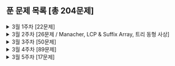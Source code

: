## 푼 문제 목록 [총 204문제]

<details>
<summary>3월 1주차 [22문제]</summary>
<div markdown="1">
  
|번호|티어|제목|
|--|--|--|
|17396|골드5|백도어|
|3079|골드5|입국심사|
|9252|골드4|LCS 2|
|17142|골드4|연구소 3|
|1726|골드3|로봇|
|19237|골드3|어른 상어|
|1039|골드3|교환|
|16970|골드3|BFS 스페셜 저지|
|15483|골드3|최소 편집|
|16916|골드3|부분 문자열|
|11812|골드3|K진 트리|
|1365|골드2|꼬인 전깃줄|
|24527|골드1|이상한 나라의 갈톤보드|
|2934|플래4|LRH 식물|
|11780|골드2|플로이드 2|
|2104|플래5|부분배열 고르기|
|9077|골드3|지뢰제거|
|3142|골드2|즐거운 삶을 위한 노력|
|24461|골드2|그래프의 줄기|
|6595|골드2|프로거|
|21982|골드1|상자 빌리기|
|1060|골드2|좋은 수|

</div>
</details>


<details>
<summary>3월 2주차 [26문제 / Manacher, LCP & Suffix Array, 트리 동형 사상]</summary>
<div markdown="1">
  
|번호|티어|제목|
|--|--|--|
|2917|골드2|늑대 사냥꾼|
|7787|골드1|빨간 칩, 초록 칩|
|2079|골드1|팰린드롬|
|1352|골드1|문자열|
|16163|플래5|#15164번_제보|
|9248|플래3|Suffix Array|
|16116|골드1|작은 큐브러버|
|3033|플래3|가장 긴 문자열|
|12928|플래4|트리와 경로의 길이|
|13160|골드1|최대 클리크 구하기|
|11722|실버2|가장 긴 감소하는 부분 수열|
|10819|실버2|차이를 최대로|
|1890|실버2|점프|
|10971|실버2|외판원 순회 2|
|19699|실버2|소-난다1|
|18123|다이아4|평행우주|
|21938|실버2|영상처리|
|18128|골드1|치삼이의 징검다리 건너기|
|1587|골드1|이분 매칭|
|2108|실버3|통계학|
|2673|플래4|교차하지 않는 원의 현들의 최대집합|
|10451|실버2|순열 사이클|
|2504|실버2|괄호의 값|
|3407|실버2|맹세|
|3683|플래3|고양이와 개|
|13034|플래3|다각형 게임|
|16187|플래3|Game on Plane|

</div>
</details>


<details>
<summary>3월 3주차 [50문제]</summary>
<div markdown="1">
  
|번호|티어|제목|
|--|--|--|
|10999|플래4|구간 합 구하기 2|
|16367|플래3|TV Show Game|
|16404|플래3|주식회사 승범이네|
|4307|실버2|개미|
|11479|플래2|서로 다른 부분 문자열의 개수 2|
|13264|플래4|접미사 배열 2|
|2583|실버1|영역 구하기|
|6588|실버1|골드바흐의 추측|
|10972|실버3|다음 순열|
|5397|실버3|키로거|
|1965|실버2|상자넣기|
|15664|실버2|N과 M (10)|
|8282|다이아5|Automorphisms|
|11568|실버2|민균이의 계략|
|7571|실버1|점 모으기|
|2659|실버3|십자카드 문제|
|3295|플래2|단방향 링크 네트워크|
|15954|실버1|인형들|
|14606|실버4|피자 (Small)|
|14607|실버3|피자 (Large)|
|2870|실버4|수학숙제|
|15903|실버2|카드 합체 놀이|
|1722|골드5|순열의 순서|
|1939|골드4|중량제한|
|1719|골드4|택배|
|18222|실버2|투에-모스 문자열|
|6986|실버4|절사평균|
|3896|실버1|소수 사이 수열|
|2560|골드3|짚신벌레|
|16937|실버4|두 스티커|
|4803|골드4|트리|
|2992|실버3|크면서 작은 수|
|16208|실버5|귀찮음|
|1344|골드4|축구|
|11256|실버5|사탕|
|11582|실버4|치킨 TOP N|
|2847|실버4|게임을 만든 동준이|
|15688|실버5|수 정렬하기 5|
|11497|실버1|통나무 건너뛰기|
|17952|실버3|과제는 끝나지 않아!|
|17390|실버3|이건 꼭 풀어야 해!|
|1662|골드5|압축|
|9237|실버5|이장님 초대|
|12871|실버5|무한 문자열|
|10216|골드5|Count Circle Groups|
|5555|실버5|반지|
|2828|실버5|사과 담기 게임|
|16197|골드4|두 동전|
|2138|실버1|전구와 스위치|
|1331|실버5|나이트 투어|
|1337|실버4|올바른 배열|
|2458|골드4|키 순서|
|14864|골드3|줄서기|

</div>
</details>


<details>
<summary>3월 4주차 [89문제]</summary>
<div markdown="1">
  
|번호|티어|제목|
|--|--|--|
|12788|실버4|제 2회 IUPC는 잘 개최될 수 있을까?|
|2089|실버4|-2진수|
|1417|실버5|국회의원 선서|
|3980|골드5|선발 명단|
|1303|실버1|전쟁 - 전투|
|1105|실버1|팔|
|13567|실버4|로봇|
|20055|골드5|컨베이어 벨트 위의 로봇|
|20291|실버3|파일 정리|
|11068|실버5|회문인 수|
|16435|실버5|스네이크버드|
|18223|골드4|민준이와 마산 그리고 건우|
|1969|실버5|DNA|
|17619|골드2|개구리 점프|
|13459|골드2|구슬 탈출|
|17204|실버3|죽음의 게임|
|11558|실버4|The Game of Death|
|2295|골드4|세 수의 합|
|2002|실버1|추월|
|12970|골드4|AB|
|1024|실버2|수열의 합|
|2141|골드4|우체국|
|5567|실버2|결혼식|
|1740|실버4|거듭제곱|
|16938|골드5|캠프 준비|
|2665|골드4|미로만들기|
|10973|실버3|이전 순열|
|2877|실버1|4와 7|
|15591|골드5|MooTube (Silver)|
|9322|실버4|철벽 보안 알고리즘|
|2168|실버1|타일 위의 대각선|
|20922|실버1|겹치는 건 싫어|
|13706|실버5|제곱근|
|2012|실버3|등수 매기기|
|19947|실버5|투자의 귀재 배주형|
|3019|실버1|테트리스|
|24039|실버5|2021은 무엇이 특별할까?|
|1251|실버5|단어 나누기|
|1240|골드5|노드사이의 거리|
|2186|골드3|문자판|
|9207|골드5|페그 솔리테어|
|1347|실버4|미로 만들기|
|2610|골드2|회의준비|
|1495|실버1|기타리스트|
|19583|실버2|싸이버개강총회|
|15970|실버4|화살표 그리기|
|1713|실버2|후보 추천하기|
|3048|실버4|개미|
|15624|실버4|피보나치 수 7|
|11123|실버1|양 한마리... 양 두마리...|
|14651|실버1|걷다보니 신천역 삼 (Large)|
|12919|골드5|A와 B 2|
|13424|골드4|비밀 모임|
|14241|실버2|슬라임 합치기|
|15558|실버1|점프 게임|
|2670|실버4|연속부분최대곱|
|13325|골드4|이진 트리|
|2910|실버3|빈도 정렬|
|16174|실버1|점프왕 쩰리 (Large)|
|4811|골드5|알약|
|1527|실버1|금민수의 개수|
|17435|골드1|합성함수와 쿼리|
|2852|실버4|NBA 농구|
|4779|실버3|칸토어 집합|
|8911|실버2|거북이|
|14716|실버1|현수막|
|14425|실버3|문자열 집합|
|2343|실버1|기타 레슨|
|15787|실버2|기차가 어룸을 헤치고 은하수를|
|8895|골드1|막대 배치|
|1328|플래5|고층 빌딩|
|1935|실버3|후위 표기식2|
|16948|실버1|데스 나이트|
|10709|실버5|기상캐스터|
|5214|골드1|환승|
|5427|골드4|불|
|15661|실버1|링크와 스타트|
|14754|실버2|Pizza Boxes|
|2246|실버5|콘도 선정|
|2015|골드5|수들의 합 4|
|6443|골드5|애너그램|
|1769|실버5|3의 배수|
|4991|골드2|로봇 청소기|
|1940|실버4|주몽|
|13900|실버4|순서쌍의 곱의 합|
|1743|실버1|음식물 피하기|
|19238|골드3|스타트 택시|
|16936|골드5|나3곱2|
|11058|골드5|크리보드|

</div>
</details>


<details>
<summary>3월 5주차 [17문제]</summary>
<div markdown="1">
  
|번호|티어|제목|
|--|--|--|
|24885|골드4|주식|
|24891|실버1|단어 마방진|
|24884|골드5|장작 넣기|
|24887|골드2|최대한의 휴식|
|24888|골드1|노트 조각|
|2212|골드5|센서|
|1343|실버5|폴리오미노|
|1124|실버3|언더프라임|
|19539|실버1|사과나무|
|2608|실버1|로마 숫자|
|3649|골드4|로봇 프로젝트|
|2535|실버5|아시아 정보올림피아드|
|14728|골드5|벼락치기|
|9009|실버1|피보나치|
|2304|실버2|창고 다각형|
|2159|골드2|케익 배달|
|1029|골드1|그림 교환|

</div>
</details>
